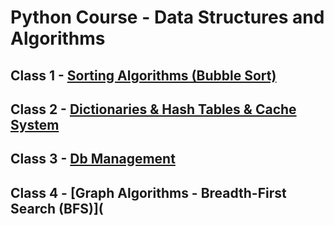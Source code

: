 # Python Course - Data Structures and Algorithms

## Class 1 - [Sorting Algorithms (Bubble Sort)](https://github.com/IMPWNG/Python_Algo_Data_Class/tree/main/Class1_SortingAlgorithms)
## Class 2 - [Dictionaries & Hash Tables & Cache System](https://github.com/IMPWNG/Python_Algo_Data_Class/tree/main/Class2_Dictionaries%20_HashTables)
## Class 3 - [Db Management](https://github.com/IMPWNG/Python_Algo_Data_Class/tree/main/Class3_DbManagement_Python)
## Class 4 - [Graph Algorithms - Breadth-First Search (BFS)](